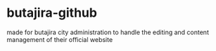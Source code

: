 # butajira-github
made for butajira city administration to handle the editing and content management of their official website
